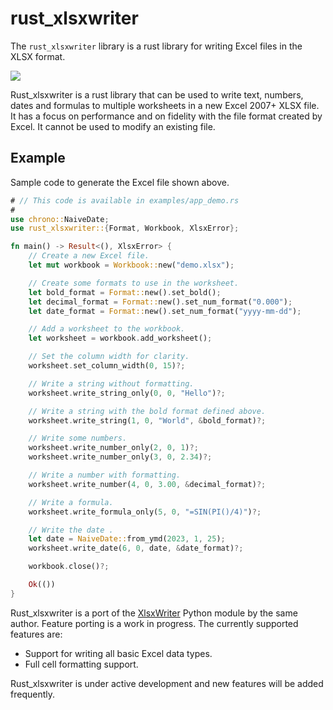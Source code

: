 # rust_xlsxwriter

The `rust_xlsxwriter` library is a rust library for writing Excel files in
the XLSX format.

<img
src="https://github.com/jmcnamara/rust_xlsxwriter/raw/main/examples/images/demo.png">

Rust_xlsxwriter is a rust library that can be used to write text, numbers,
dates and formulas to multiple worksheets in a new Excel 2007+ XLSX file. It
has a focus on performance and on fidelity with the file format created by
Excel. It cannot be used to modify an existing file.

## Example

Sample code to generate the Excel file shown above.

```rust
# // This code is available in examples/app_demo.rs
#
use chrono::NaiveDate;
use rust_xlsxwriter::{Format, Workbook, XlsxError};

fn main() -> Result<(), XlsxError> {
    // Create a new Excel file.
    let mut workbook = Workbook::new("demo.xlsx");

    // Create some formats to use in the worksheet.
    let bold_format = Format::new().set_bold();
    let decimal_format = Format::new().set_num_format("0.000");
    let date_format = Format::new().set_num_format("yyyy-mm-dd");

    // Add a worksheet to the workbook.
    let worksheet = workbook.add_worksheet();

    // Set the column width for clarity.
    worksheet.set_column_width(0, 15)?;

    // Write a string without formatting.
    worksheet.write_string_only(0, 0, "Hello")?;

    // Write a string with the bold format defined above.
    worksheet.write_string(1, 0, "World", &bold_format)?;

    // Write some numbers.
    worksheet.write_number_only(2, 0, 1)?;
    worksheet.write_number_only(3, 0, 2.34)?;

    // Write a number with formatting.
    worksheet.write_number(4, 0, 3.00, &decimal_format)?;

    // Write a formula.
    worksheet.write_formula_only(5, 0, "=SIN(PI()/4)")?;

    // Write the date .
    let date = NaiveDate::from_ymd(2023, 1, 25);
    worksheet.write_date(6, 0, date, &date_format)?;

    workbook.close()?;

    Ok(())
}
```

Rust_xlsxwriter is a port of the [XlsxWriter] Python module by the same
author. Feature porting is a work in progress. The currently supported
features are:

- Support for writing all basic Excel data types.
- Full cell formatting support.

Rust_xlsxwriter is under active development and new features will be added
frequently.

[XlsxWriter]: https://xlsxwriter.readthedocs.io/index.html
[rust_xlsxwriter GitHub]: https://github.com/jmcnamara/rust_xlsxwriter

